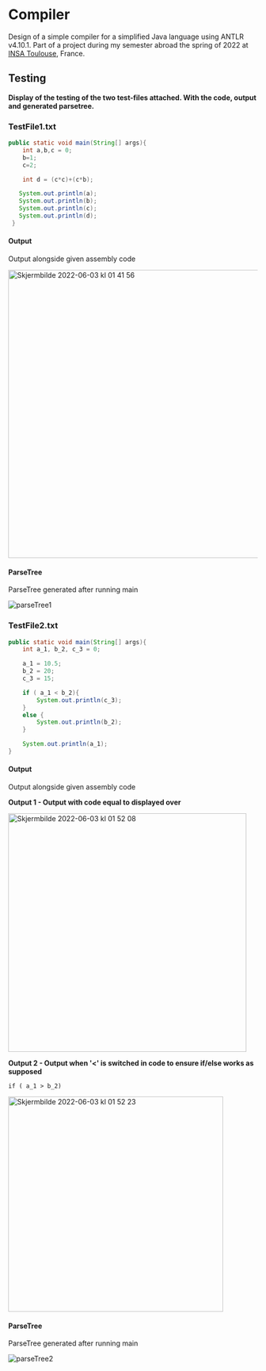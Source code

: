# Compiler
Design of a simple compiler for a simplified Java language using ANTLR v4.10.1. Part of a project during my semester abroad the spring of 2022 at [INSA Toulouse](https://www.insa-toulouse.fr/fr/index.html), France.

## Testing

**Display of the testing of the two test-files attached. With the code, output and generated parsetree.**

### TestFile1.txt
```java
public static void main(String[] args){
    int a,b,c = 0;
    b=1;
    c=2;

    int d = (c*c)+(c*b);

   System.out.println(a);
   System.out.println(b);
   System.out.println(c);
   System.out.println(d);
 }
```
#### Output

Output alongside given assembly code

<img width="581" alt="Skjermbilde 2022-06-03 kl  01 41 56" src="https://user-images.githubusercontent.com/70891970/171758803-30d022ce-0d77-4cc9-8c9d-88d0662dd639.png">

#### ParseTree
ParseTree generated after running main

![parseTree1](https://user-images.githubusercontent.com/70891970/171758961-1521cb79-4b26-4c7c-ba14-8fda44a33c08.png)



### TestFile2.txt
```java
public static void main(String[] args){
    int a_1, b_2, c_3 = 0;

    a_1 = 10.5;
    b_2 = 20;
    c_3 = 15;

    if ( a_1 < b_2){
        System.out.println(c_3);
    }
    else {
        System.out.println(b_2);
    }

    System.out.println(a_1);
}
```

#### Output
Output alongside given assembly code

**Output 1 - Output with code equal to displayed over**

<img width="481" alt="Skjermbilde 2022-06-03 kl  01 52 08" src="https://user-images.githubusercontent.com/70891970/171759028-5fa8135f-4eef-49e3-92de-eccdd9a04f0e.png">

**Output 2 - Output when '<' is switched in code to ensure if/else works as supposed**

`if ( a_1 > b_2) `

<img width="434" alt="Skjermbilde 2022-06-03 kl  01 52 23" src="https://user-images.githubusercontent.com/70891970/171759160-4fcd3bfa-3a11-4938-8b88-e6c578dd7ecc.png">


#### ParseTree
ParseTree generated after running main

![parseTree2](https://user-images.githubusercontent.com/70891970/171759184-241b58e7-5013-4a9b-abac-6008f9e2bdaa.png)

